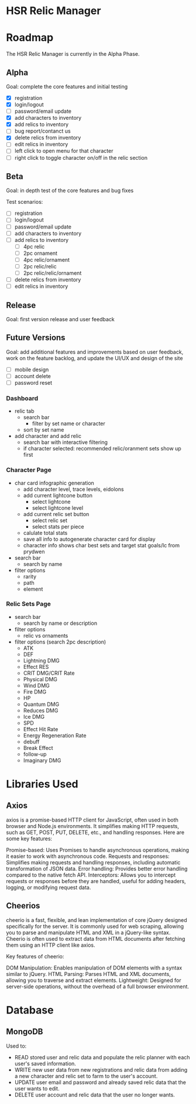 # HSR Relic Manager

# Roadmap

The HSR Relic Manager is currently in the Alpha Phase.

## Alpha

Goal: complete the core features and initial testing

- [x] registration
- [x] login/logout
- [ ] password/email update
- [x] add characters to inventory
- [x] add relics to inventory
- [ ] bug report/contanct us
- [x] delete relics from inventory
- [ ] edit relics in inventory
- [ ] left click to open menu for that character
- [ ] right click to toggle character on/off in the relic section

## Beta

Goal: in depth test of the core features and bug fixes

Test scenarios:

- [ ] registration
- [ ] login/logout
- [ ] password/email update
- [ ] add characters to inventory
- [ ] add relics to inventory
  - [ ] 4pc relic
  - [ ] 2pc ornament
  - [ ] 4pc relic/ornament
  - [ ] 2pc relic/relic
  - [ ] 2pc relic/relic/ornament
- [ ] delete relics from inventory
- [ ] edit relics in inventory

## Release

Goal: first version release and user feedback

## Future Versions

Goal: add additional features and improvements based on user feedback, work on the feature backlog, and update the UI/UX and design of the site

- [ ] mobile design
- [ ] account delete
- [ ] password reset

### Dashboard

- relic tab
  - search bar
    - filter by set name or character
  - sort by set name
- add character and add relic
  - search bar with interactive filtering
  - if character selected: recommended relic/oranment sets show up first

### Character Page

- char card infographic generation
  - add character level, trace levels, eidolons
  - add current lightcone button
    - select lightcone
    - select lightcone level
  - add current relic set button
    - select relic set
    - select stats per piece
  - calulate total stats
  - save all info to autogenerate character card for display
  - character info shows char best sets and target stat goals/lc from prydwen
- search bar
  - search by name
- filter options
  - rarity
  - path
  - element

### Relic Sets Page

- search bar
  - search by name or description
- filter options
  - relic vs ornaments
- filter options (search 2pc description)
  - ATK
  - DEF
  - Lightning DMG
  - Effect RES
  - CRIT DMG/CRIT Rate
  - Physical DMG
  - Wind DMG
  - Fire DMG
  - HP
  - Quantum DMG
  - Reduces DMG
  - Ice DMG
  - SPD
  - Effect Hit Rate
  - Energy Regeneration Rate
  - debuff
  - Break Effect
  - follow-up
  - Imaginary DMG

# Libraries Used

## Axios

axios is a promise-based HTTP client for JavaScript, often used in both browser and Node.js environments. It simplifies making HTTP requests, such as GET, POST, PUT, DELETE, etc., and handling responses. Here are some key features:

Promise-based: Uses Promises to handle asynchronous operations, making it easier to work with asynchronous code.
Requests and responses: Simplifies making requests and handling responses, including automatic transformation of JSON data.
Error handling: Provides better error handling compared to the native fetch API.
Interceptors: Allows you to intercept requests or responses before they are handled, useful for adding headers, logging, or modifying request data.

## Cheerios

cheerio is a fast, flexible, and lean implementation of core jQuery designed specifically for the server. It is commonly used for web scraping, allowing you to parse and manipulate HTML and XML in a jQuery-like syntax. Cheerio is often used to extract data from HTML documents after fetching them using an HTTP client like axios.

Key features of cheerio:

DOM Manipulation: Enables manipulation of DOM elements with a syntax similar to jQuery.
HTML Parsing: Parses HTML and XML documents, allowing you to traverse and extract elements.
Lightweight: Designed for server-side operations, without the overhead of a full browser environment.

# Database

## MongoDB

Used to:

- READ stored user and relic data and populate the relic planner with each user's saved information.
- WRITE new user data from new registrations and relic data from adding a new character and relic set to farm to the user's account.
- UPDATE user email and password and already saved relic data that the user wants to edit.
- DELETE user account and relic data that the user no longer wants.
